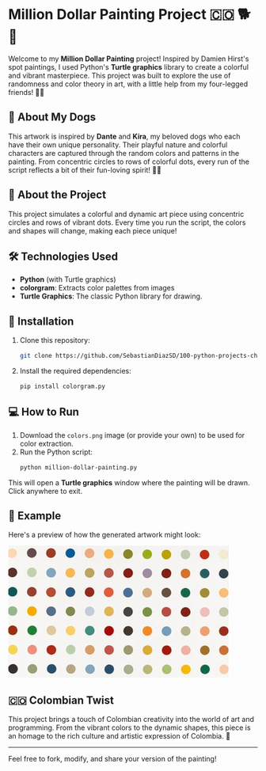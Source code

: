 # Million Dollar Painting Project 🇨🇴 🐕🐶

Welcome to my **Million Dollar Painting** project! Inspired by Damien Hirst's spot paintings, I used Python's **Turtle graphics** library to create a colorful and vibrant masterpiece. This project was built to explore the use of randomness and color theory in art, with a little help from my four-legged friends! 🎨✨

## 🐾 About My Dogs

This artwork is inspired by **Dante** and **Kira**, my beloved dogs who each have their own unique personality. Their playful nature and colorful characters are captured through the random colors and patterns in the painting. From concentric circles to rows of colorful dots, every run of the script reflects a bit of their fun-loving spirit! 🐶💫

## 🚀 About the Project

This project simulates a colorful and dynamic art piece using concentric circles and rows of vibrant dots. Every time you run the script, the colors and shapes will change, making each piece unique!

## 🛠️ Technologies Used

- **Python** (with Turtle graphics)
- **colorgram**: Extracts color palettes from images
- **Turtle Graphics**: The classic Python library for drawing.

## 🎨 Installation

1. Clone this repository:
    ```bash
    git clone https://github.com/SebastianDiazSD/100-python-projects-challenge.git
    ```
2. Install the required dependencies:
    ```bash
    pip install colorgram.py
    ```

## 💻 How to Run

1. Download the `colors.png` image (or provide your own) to be used for color extraction.
2. Run the Python script:
    ```bash
    python million-dollar-painting.py
    ```

This will open a **Turtle graphics** window where the painting will be drawn. Click anywhere to exit.

## 📸 Example

Here's a preview of how the generated artwork might look:

![Million Dollar Painting Example](image.jpg)

## 🇨🇴 Colombian Twist

This project brings a touch of Colombian creativity into the world of art and programming. From the vibrant colors to the dynamic shapes, this piece is an homage to the rich culture and artistic expression of Colombia. 🎉

---

Feel free to fork, modify, and share your version of the painting!

